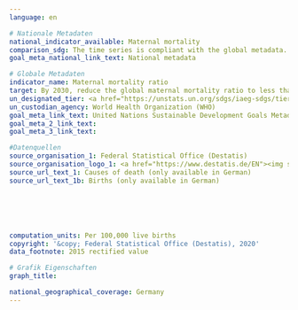 ```yaml
---
language: en

# Nationale Metadaten
national_indicator_available: Maternal mortality
comparison_sdg: The time series is compliant with the global metadata.
goal_meta_national_link_text: National metadata

# Globale Metadaten
indicator_name: Maternal mortality ratio
target: By 2030, reduce the global maternal mortality ratio to less than 70 per 100,000 live births
un_designated_tier: <a href="https://unstats.un.org/sdgs/iaeg-sdgs/tier-classification/" title="Click here for more information on the UN tier classification.">Tier I</a>
un_custodian_agency: World Health Organization (WHO)
goal_meta_link_text: United Nations Sustainable Development Goals Metadata
goal_meta_2_link_text: 
goal_meta_3_link_text: 

#Datenquellen
source_organisation_1: Federal Statistical Office (Destatis)
source_organisation_logo_1: <a href="https://www.destatis.de/EN"><img src="https://g205sdgs.github.io/sdg-indicators/public/OrgImgEn/destatis.png" alt="Logo destatis" style="height:60px; width:148px" /></a>
source_url_text_1: Causes of death (only available in German)
source_url_text_1b: Births (only available in German)






computation_units: Per 100,000 live births
copyright: '&copy; Federal Statistical Office (Destatis), 2020'
data_footnote: 2015 rectified value

# Grafik Eigenschaften
graph_title: 

national_geographical_coverage: Germany
---
```


